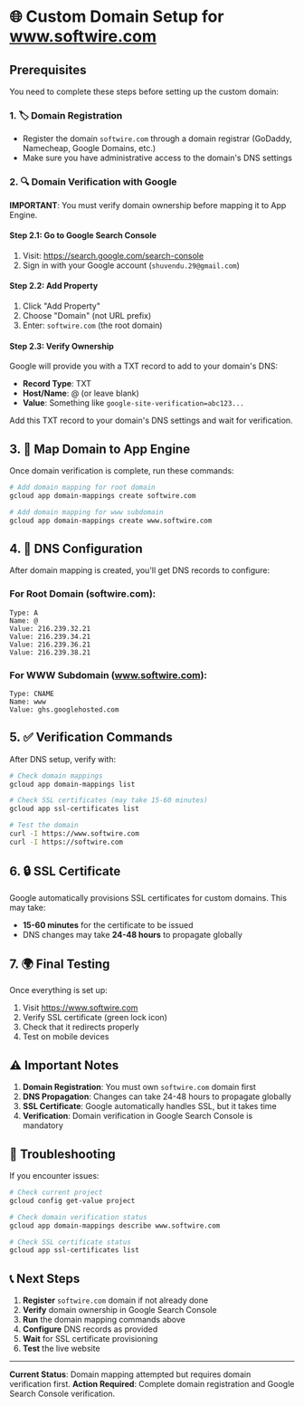 # 🌐 Custom Domain Setup for www.softwire.com

## Prerequisites
You need to complete these steps before setting up the custom domain:

### 1. 🏷️ Domain Registration
- Register the domain `softwire.com` through a domain registrar (GoDaddy, Namecheap, Google Domains, etc.)
- Make sure you have administrative access to the domain's DNS settings

### 2. 🔍 Domain Verification with Google
**IMPORTANT**: You must verify domain ownership before mapping it to App Engine.

#### Step 2.1: Go to Google Search Console
1. Visit: https://search.google.com/search-console
2. Sign in with your Google account (`shuvendu.29@gmail.com`)

#### Step 2.2: Add Property
1. Click "Add Property"
2. Choose "Domain" (not URL prefix)
3. Enter: `softwire.com` (the root domain)

#### Step 2.3: Verify Ownership
Google will provide you with a TXT record to add to your domain's DNS:
- **Record Type**: TXT
- **Host/Name**: @ (or leave blank)
- **Value**: Something like `google-site-verification=abc123...`

Add this TXT record to your domain's DNS settings and wait for verification.

## 3. 🚀 Map Domain to App Engine

Once domain verification is complete, run these commands:

```bash
# Add domain mapping for root domain
gcloud app domain-mappings create softwire.com

# Add domain mapping for www subdomain
gcloud app domain-mappings create www.softwire.com
```

## 4. 📡 DNS Configuration

After domain mapping is created, you'll get DNS records to configure:

### For Root Domain (softwire.com):
```
Type: A
Name: @
Value: 216.239.32.21
Value: 216.239.34.21  
Value: 216.239.36.21
Value: 216.239.38.21
```

### For WWW Subdomain (www.softwire.com):
```
Type: CNAME
Name: www
Value: ghs.googlehosted.com
```

## 5. ✅ Verification Commands

After DNS setup, verify with:

```bash
# Check domain mappings
gcloud app domain-mappings list

# Check SSL certificates (may take 15-60 minutes)
gcloud app ssl-certificates list

# Test the domain
curl -I https://www.softwire.com
curl -I https://softwire.com
```

## 6. 🔒 SSL Certificate

Google automatically provisions SSL certificates for custom domains. This may take:
- **15-60 minutes** for the certificate to be issued
- DNS changes may take **24-48 hours** to propagate globally

## 7. 🌍 Final Testing

Once everything is set up:
1. Visit https://www.softwire.com
2. Verify SSL certificate (green lock icon)
3. Check that it redirects properly
4. Test on mobile devices

## ⚠️ Important Notes

1. **Domain Registration**: You must own `softwire.com` domain first
2. **DNS Propagation**: Changes can take 24-48 hours to propagate globally
3. **SSL Certificate**: Google automatically handles SSL, but it takes time
4. **Verification**: Domain verification in Google Search Console is mandatory

## 🔧 Troubleshooting

If you encounter issues:

```bash
# Check current project
gcloud config get-value project

# Check domain verification status
gcloud app domain-mappings describe www.softwire.com

# Check SSL certificate status
gcloud app ssl-certificates list
```

## 📞 Next Steps

1. **Register** `softwire.com` domain if not already done
2. **Verify** domain ownership in Google Search Console
3. **Run** the domain mapping commands above
4. **Configure** DNS records as provided
5. **Wait** for SSL certificate provisioning
6. **Test** the live website

---

**Current Status**: Domain mapping attempted but requires domain verification first.
**Action Required**: Complete domain registration and Google Search Console verification.
